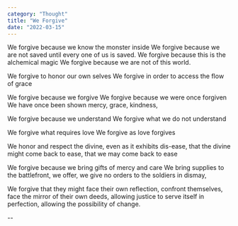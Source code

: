```yaml
---
category: "Thought" 
title: "We Forgive"
date: "2022-03-15"
---
```


We forgive because we know the monster inside 
We forgive because we are not saved until every one of us is saved. 
We forgive because this is the alchemical magic 
We forgive because we are not of this world. 

We forgive to honor our own selves 
We forgive in order to access the flow of grace 

We forgive because we forgive 
We forgive because we were once forgiven 
We have once been shown mercy, grace, kindness, 

We forgive because we understand 
We forgive what we do not understand 

We forgive what requires love 
We forgive as love forgives 

We honor and respect the divine, even as it exhibits dis-ease, that the divine might come back to ease, 
that we may come back to ease 

We forgive because we bring gifts of mercy and care 
We bring supplies to the battlefront, we offer, 
we give no orders to the soldiers in dismay, 

We forgive that they might face their own reflection, confront themselves, 
face the mirror of their own deeds, 
allowing justice to serve itself in perfection, 
allowing the possibility of change. 

--

<!-- 

There is no greater gift nor revenge. 

--> 